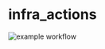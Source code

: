 # infra_actions
![example workflow](https://github.com/jm1k1/infra_actions/actions/workflows/main.yml/badge.svg)
